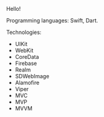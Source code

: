 Hello!

Programming languages: Swift, Dart.



Technologies:
- UIKit
- WebKit
- CoreData
- Firebase
- Realm 
- SDWebImage
- Alamofire
- Viper
- MVC
- MVP
- MVVM

